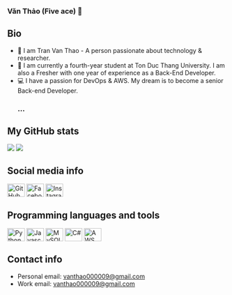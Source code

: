 ### Văn Thảo (Five ace) 👋

## Bio
 - 👤 I am Tran Van Thao - A person passionate about technology & researcher.
 - 👀 I am currently a fourth-year student at Ton Duc Thang University. I am also a Fresher with one year of experience as a Back-End Developer.
 - 💻 I have a passion for DevOps & AWS. My dream is to become a senior Back-end Developer.
    ### ...

## My GitHub stats
<img src="https://github-readme-stats.vercel.app/api?username=RonaldodeLema&count_private=true&show_icons=true"/>

<img src="https://github-readme-stats.vercel.app/api/top-langs/?username=RonaldodeLema&layout=compact"/>

## Social media info
<p align="left">
<a href="https://github.com/RonaldodeLema"><img align="center" src="https://cdn.jsdelivr.net/npm/simple-icons@3.0.1/icons/github.svg" alt="GitHub" height="30" width="40"/></a>
<a href="https://www.facebook.com/vanthao.tran.101102"><img align="center" src="https://cdn.jsdelivr.net/npm/simple-icons@3.0.1/icons/facebook.svg" alt="Facebook" height="30" width="40"/></a>
<a href="https://www.instagram.com/vanthao.tran.101102"><img align="center" src="https://cdn.jsdelivr.net/npm/simple-icons@3.0.1/icons/instagram.svg" alt="Instagram" height="30" width="40"/></a>
</p>

## Programming languages and tools
<p align="left">
<img align="center" src="https://cdn.jsdelivr.net/npm/simple-icons@3.0.1/icons/python.svg" alt="Python" height="30" width="40"/>
<img align="center" src="https://cdn.jsdelivr.net/npm/simple-icons@3.0.1/icons/javascript.svg" alt="Javascript" height="30" width="40"/>
<img align="center" src="https://cdn.jsdelivr.net/npm/simple-icons@3.0.1/icons/mysql.svg" alt="MySQL" height="30" width="40"/>
<img align="center" src="https://cdn.jsdelivr.net/npm/simple-icons@3.0.1/icons/csharp.svg" alt="C#" height="30" width="40"/>
<img align="center" src="https://upload.wikimedia.org/wikipedia/commons/9/93/Amazon_Web_Services_Logo.svg" alt="AWS" height="30" width="40"/>
</p>

## Contact info
- Personal email: vanthao000009@gmail.com
- Work email: vanthao000009@gmail.com
<!--
